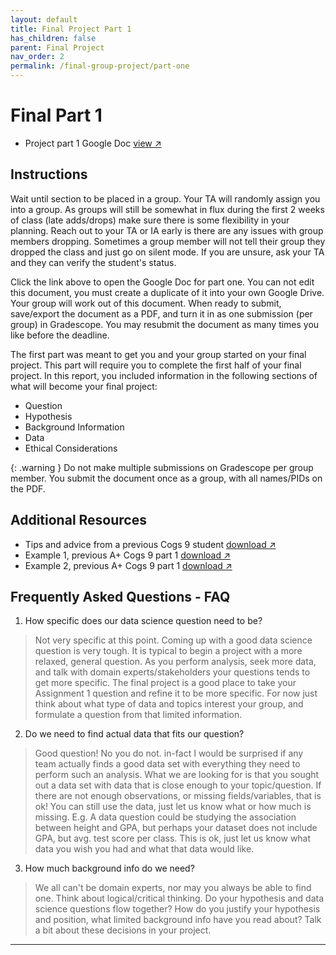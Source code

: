 ```yaml
---
layout: default
title: Final Project Part 1
has_children: false
parent: Final Project
nav_order: 2
permalink: /final-group-project/part-one
---
```


<h1>Final Part 1</h1>

- Project part 1 Google Doc <a href="https://docs.google.com/document/d/1w35JUgmvKnc1hzfg309eRrfCosUR2Gi-J4HWthtrx8U/edit?usp=sharing" target="_blank" rel="noopener">view &#x2197;</a>


<h2>Instructions</h2>
Wait until section to be placed in a group. Your TA will randomly assign you into a group. As groups will still be somewhat in flux during the first 2 weeks of class (late adds/drops) make sure there is some flexibility in your planning. Reach out to your TA or IA early is there are any issues with group members dropping. Sometimes a group member will not tell their group they dropped the class and just go on silent mode. If you are unsure, ask your TA and they can verify the student's status.

Click the link above to open the Google Doc for part one. You can not edit this document, you must create a duplicate of it into your own Google Drive. Your group will work out of this document. When ready to submit, save/export the document as a PDF, and turn it in as one submission (per group) in Gradescope. You may resubmit the document as many times you like before the deadline.

The first part was meant to get you and your group started on your final project. This part will require you to complete the first half of your final project. In this report, you included information in the following sections of what will become your final project:
- Question
- Hypothesis
- Background Information
- Data
- Ethical Considerations

{: .warning }
Do not make multiple submissions on Gradescope per group member. You submit the document once as a group, with all names/PIDs on the PDF.


<h2>Additional Resources</h2>

- Tips and advice from a previous Cogs 9 student <a href="https://s3.us-west-2.amazonaws.com/ucsd.cogs9/assignments/assignment-1-advice.pdf" target="_blank" rel="noopener">download &#x2197;</a>
- Example 1, previous A+ Cogs 9 part 1 <a href="https://s3.us-west-2.amazonaws.com/ucsd.cogs9/assignments/assignment-1-example-1.pdf" target="_blank" rel="noopener">download &#x2197;</a>
- Example 2, previous A+ Cogs 9 part 1 <a href="https://s3.us-west-2.amazonaws.com/ucsd.cogs9/assignments/assignment-1-example-2.pdf" target="_blank" rel="noopener">download &#x2197;</a>

<h2>Frequently Asked Questions - FAQ</h2>

 1. How specific does our data science question need to be?
 > Not very specific at this point. Coming up with a good data science question is very tough. It is typical to begin a project with a more relaxed, general question. As you perform analysis, seek more data, and talk with domain experts/stakeholders your questions tends to get more specific. The final project is a good place to take your Assignment 1 question and refine it to be more specific. For now just think about what type of data and topics interest your group, and formulate a question from that limited information.
 2. Do we need to find actual data that fits our question?
 > Good question! No you do not. in-fact I would be surprised if any team actually finds a good data set with everything they need to perform such an analysis. What we are looking for is that you sought out a data set with data that is close enough to your topic/question. If there are not enough observations, or missing fields/variables, that is ok! You can still use the data, just let us know what or how much is missing. E.g. A data question could be studying the association between height and GPA, but perhaps your dataset does not include GPA, but avg. test score per class. This is ok, just let us know what data you wish you had and what that data would like.
 3. How much background info do we need?
 > We all can't be domain experts, nor may you always be able to find one. Think about logical/critical thinking. Do your hypothesis and data science questions flow together? How do you justify your hypothesis and position, what limited background info have you read about? Talk a bit about these decisions in your project.


-----------------------
